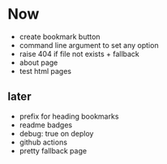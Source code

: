 # Now
- create bookmark button
- command line argument to set any option
- raise 404 if file not exists + fallback
- about page
- test html pages


## later
- prefix for heading bookmarks
- readme badges
- debug: true on deploy
- github actions
- pretty fallback page

